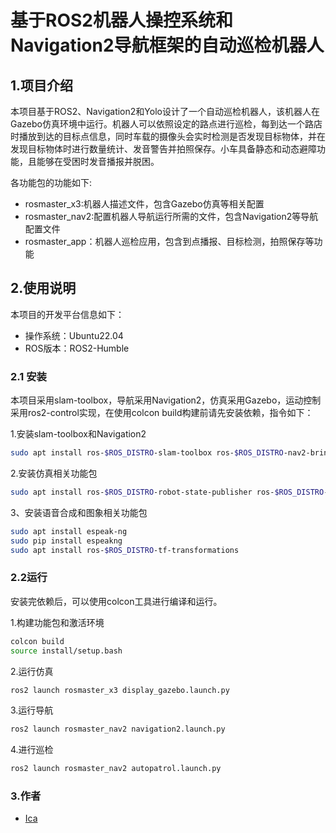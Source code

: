 # 基于ROS2机器人操控系统和Navigation2导航框架的自动巡检机器人

## 1.项目介绍
本项目基于ROS2、Navigation2和Yolo设计了一个自动巡检机器人，该机器人在Gazebo仿真环境中运行。机器人可以依照设定的路点进行巡检，每到达一个路店时播放到达的目标点信息，同时车载的摄像头会实时检测是否发现目标物体，并在发现目标物体时进行数量统计、发音警告并拍照保存。小车具备静态和动态避障功能，且能够在受困时发音播报并脱困。

各功能包的功能如下:
- rosmaster_x3:机器人描述文件，包含Gazebo仿真等相关配置
- rosmaster_nav2:配置机器人导航运行所需的文件，包含Navigation2等导航配置文件
- rosmaster_app：机器人巡检应用，包含到点播报、目标检测，拍照保存等功能

## 2.使用说明

本项目的开发平台信息如下：

- 操作系统：Ubuntu22.04
- ROS版本：ROS2-Humble 

### 2.1 安装

本项目采用slam-toolbox，导航采用Navigation2，仿真采用Gazebo，运动控制采用ros2-control实现，在使用colcon build构建前请先安装依赖，指令如下：

1.安装slam-toolbox和Navigation2
```bash
sudo apt install ros-$ROS_DISTRO-slam-toolbox ros-$ROS_DISTRO-nav2-bringup
```
2.安装仿真相关功能包
```bash
sudo apt install ros-$ROS_DISTRO-robot-state-publisher ros-$ROS_DISTRO-joint-state-publisher ros-$ROS_DISTRO-gazebo-ros-pkgs ros-$ROS_DISTRO-gazebo-ros-controllers
```
3、安装语音合成和图象相关功能包
```bash
sudo apt install espeak-ng
sudo pip install espeakng
sudo apt install ros-$ROS_DISTRO-tf-transformations
```

### 2.2运行

安装完依赖后，可以使用colcon工具进行编译和运行。

1.构建功能包和激活环境
```bash
colcon build
source install/setup.bash
```
2.运行仿真
```bash
ros2 launch rosmaster_x3 display_gazebo.launch.py
```
3.运行导航
```bash
ros2 launch rosmaster_nav2 navigation2.launch.py
```
4.进行巡检
```bash
ros2 launch rosmaster_nav2 autopatrol.launch.py
```

### 3.作者
- [Ica](desprado233@163.com)
